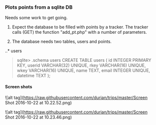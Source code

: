 ### Plots points from a sqlite DB 

Needs some work to get going.

1. Expect the database to be filled with points by a tracker. The tracker
calls (GET) the function "add_pt.php" with a number of parameters.

2. The database needs two tables, users and points.

..* users

>sqlite> .schema users
>CREATE TABLE users (
>	id INTEGER PRIMARY KEY,
> 	userid VARCHAR(32) UNIQUE,
> 	rkey VARCHAR(16) UNIQUE,
> 	wkey VARCHAR(16) UNIQUE,
>  name TEXT,
>  email INTEGER UNIQUE,
>  datetime TEXT
>	);


#### Screen shots

![alt tag](https://raw.githubusercontent.com/durian/trips/master/Screen Shot 2016-10-22 at 10.22.52.png)

![alt tag](https://raw.githubusercontent.com/durian/trips/master/Screen Shot 2016-10-22 at 10.23.46.png)
